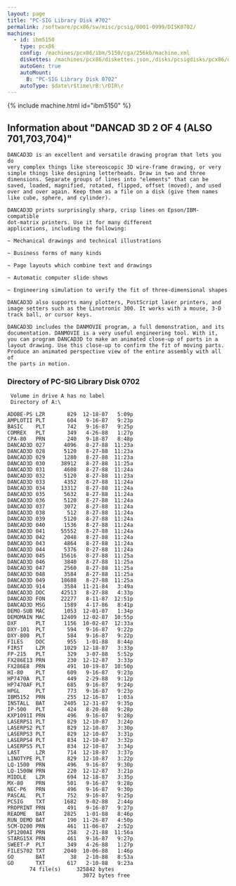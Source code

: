 ```yaml
---
layout: page
title: "PC-SIG Library Disk #702"
permalink: /software/pcx86/sw/misc/pcsig/0001-0999/DISK0702/
machines:
  - id: ibm5150
    type: pcx86
    config: /machines/pcx86/ibm/5150/cga/256kb/machine.xml
    diskettes: /machines/pcx86/diskettes.json,/disks/pcsigdisks/pcx86/diskettes.json
    autoGen: true
    autoMount:
      B: "PC-SIG Library Disk 0702"
    autoType: $date\r$time\rB:\rDIR\r
---
```


{% include machine.html id="ibm5150" %}

## Information about "DANCAD 3D 2 OF 4 (ALSO 701,703,704)"

    DANCAD3D is an excellent and versatile drawing program that lets you do
    very complex things like stereoscopic 3D wire-frame drawing, or very
    simple things like designing letterheads. Draw in two and three
    dimensions. Separate groups of lines into "elements" that can be
    saved, loaded, magnified, rotated, flipped, offset (moved), and used
    over and over again. Keep them as a file on a disk (give them names
    like cube, sphere, and cylinder).
    
    DANCAD3D prints surprisingly sharp, crisp lines on Epson/IBM-compatible
    dot-matrix printers. Use it for many different
    applications, including the following:
    
    ~ Mechanical drawings and technical illustrations
    
    ~ Business forms of many kinds
    
    ~ Page layouts which combine text and drawings
    
    ~ Automatic computer slide shows
    
    ~ Engineering simulation to verify the fit of three-dimensional shapes
    
    DANCAD3D also supports many plotters, PostScript laser printers, and
    image setters such as the Linotronic 300. It works with a mouse, 3-D
    track ball, or cursor keys.
    
    DANCAD3D includes the DANMOVIE program, a full demonstration, and its
    documentation. DANMOVIE is a very useful engineering tool. With it,
    you can program DANCAD3D to make an animated close-up of parts in a
    layout drawing. Use this close-up to confirm the fit of moving parts.
    Produce an animated perspective view of the entire assembly with all of
    the parts in motion.

### Directory of PC-SIG Library Disk 0702

     Volume in drive A has no label
     Directory of A:\

    ADOBE-PS LZR       829  12-18-87   5:09p
    AMPLOTII PLT       604   9-16-87   9:23p
    BASIC    PLT       742   9-16-87   9:25p
    COMREX   PLT       349   4-26-88   1:27p
    CPA-80   PRN       240   9-18-87   8:48p
    DANCAD3D 027      4096   8-27-88  11:23a
    DANCAD3D 028      5120   8-27-88  11:23a
    DANCAD3D 029      1280   8-27-88  11:23a
    DANCAD3D 030     38912   8-27-88  11:25a
    DANCAD3D 031      4608   8-27-88  11:24a
    DANCAD3D 032      5120   8-27-88  11:23a
    DANCAD3D 033      4352   8-27-88  11:24a
    DANCAD3D 034     13312   8-27-88  11:24a
    DANCAD3D 035      5632   8-27-88  11:24a
    DANCAD3D 036      5120   8-27-88  11:24a
    DANCAD3D 037      3072   8-27-88  11:24a
    DANCAD3D 038       512   8-27-88  11:24a
    DANCAD3D 039      5120   8-27-88  11:24a
    DANCAD3D 040      1536   8-27-88  11:24a
    DANCAD3D 041     55552   8-27-88  11:24a
    DANCAD3D 042      2048   8-27-88  11:24a
    DANCAD3D 043      4864   8-27-88  11:24a
    DANCAD3D 044      5376   8-27-88  11:24a
    DANCAD3D 045     15616   8-27-88  11:25a
    DANCAD3D 046      3840   8-27-88  11:25a
    DANCAD3D 047      2560   8-27-88  11:25a
    DANCAD3D 048      3584   8-27-88  11:25a
    DANCAD3D 049     18688   8-27-88  11:25a
    DANCAD3D 914      3584  11-21-84   3:49a
    DANCAD3D DOC     42513   8-27-88   4:33p
    DANCAD3D FON     22277   8-11-87  12:51p
    DANCAD3D MSG      1589   4-17-86   8:41p
    DEMO-SUB MAC      1053  12-01-87   1:34p
    DEMOMAIN MAC     12409  12-02-87  10:55p
    DXF      PLT      1156  10-02-87  12:33a
    DXY-101  PLT       594   9-16-87   9:22p
    DXY-800  PLT       584   9-16-87   9:22p
    FILES    DOC       955   1-01-88   8:44p
    FIRST    LZR      1029  12-18-87   3:33p
    FP-215   PLT       329   3-07-88   5:52p
    FX286E13 PRN       230  12-12-87   3:33p
    FX286E8  PRN       491  10-19-87  10:50p
    HI-80    PLT       609   9-16-87   9:23p
    HP7470A  PLT       449   2-29-88   9:12p
    HP7470AF PLT       685   9-16-87   9:24p
    HPGL     PLT       773   9-16-87   9:23p
    IBM5152  PRN       255  12-16-87   1:03a
    INSTALL  BAT      2405  12-31-87   9:35p
    IP-500   PLT       424   8-20-88   9:28p
    KXP1091I PRN       496   9-16-87   9:28p
    LASERPS1 PLT       829  12-10-87   3:24p
    LASERPS2 PLT       829  12-10-87   3:30p
    LASERPS3 PLT       829  12-10-87   3:31p
    LASERPS4 PLT       834  12-10-87   3:32p
    LASERPS5 PLT       834  12-10-87   3:34p
    LAST     LZR       714  12-18-87   3:37p
    LINOTYPE PLT       829  12-10-87   3:22p
    LQ-1500  PRN       496   9-16-87   9:30p
    LQ-1500W PRN       220  12-12-87   3:21p
    MIDDLE   LZR       694  12-18-87   3:35p
    MX-80    PRN       501   9-16-87   9:28p
    NEC-P6   PRN       496   9-16-87   9:30p
    PASCAL   PLT       752   9-16-87   9:25p
    PCSIG    TXT      1682   9-02-88   2:44p
    PROPRINT PRN       491   9-16-87   9:27p
    README   BAT      2825   1-01-88   8:46p
    RUN_DEMO BAT       190  11-26-87   4:50p
    SCM-D200 PRN       461  11-06-87   2:52p
    SP1200AI PRN       258   2-21-88  11:56a
    STARG15X PRN       461   9-16-87   9:27p
    SWEET-P  PLT       349   4-26-88   1:27p
    FILES702 TXT      2040  10-06-88   1:46p
    GO       BAT        38   2-10-88   8:53a
    GO       TXT       617   2-10-88   9:23a
           74 file(s)     325842 bytes
                            3072 bytes free

